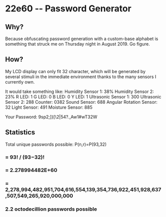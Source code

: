 # 22e60 -- Password Generator

## Why?

Because obfuscating password generation with a custom-base alphabet is something that struck me on Thursday night in August 2019. Go figure.

## How?

My LCD display can only fit 32 character, which will be generated by several stimuli in the immediate environment thanks to the many sensors I currently own.

It would take something like:
Humidity Sensor 1: 38%
Humidity Sensor 2: 23%
R LED: 1
G LED: 0
B LED: 0
Y LED: 1
Ultrasonic Sensor 1: 300
Ultrasonic Sensor 2: 288
Counter: 0382
Sound Sensor: 688
Angular Rotation Sensor: 32
Light Sensor: 491
Moisture Sensor: 885

Your Password: 9sp2;]}[\2|54?.,Aw1#wT32W

## Statistics

Total unique passwords possible:
P(n,r)=P(93,32)

### = 93! / (93−32)!
### = 2.278994482E+60
### = 2,278,994,482,951,704,616,554,139,354,736,922,451,928,637,507,549,265,920,000,000
### 2.2 octodecillion passwords possible
